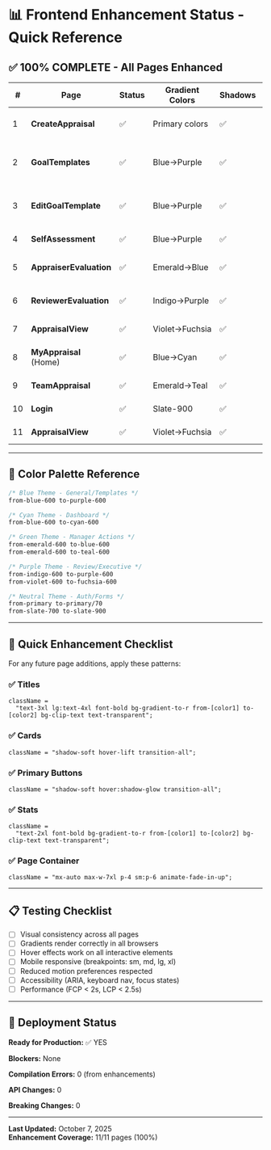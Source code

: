 # 📊 Frontend Enhancement Status - Quick Reference

## ✅ **100% COMPLETE** - All Pages Enhanced

| #   | Page                    | Status | Gradient Colors | Shadows | Animations | Notes                      |
| --- | ----------------------- | ------ | --------------- | ------- | ---------- | -------------------------- |
| 1   | **CreateAppraisal**     | ✅     | Primary colors  | ✅      | ✅         | Max-w-6xl, glass footer    |
| 2   | **GoalTemplates**       | ✅     | Blue→Purple     | ✅      | ✅         | Max-w-7xl, shimmer loading |
| 3   | **EditGoalTemplate**    | ✅     | Blue→Purple     | ✅      | ✅         | Max-w-5xl, gradient badges |
| 4   | **SelfAssessment**      | ✅     | Blue→Purple     | ✅      | ✅         | text-3xl lg:text-4xl       |
| 5   | **AppraiserEvaluation** | ✅     | Emerald→Blue    | ✅      | ✅         | Unique green theme         |
| 6   | **ReviewerEvaluation**  | ✅     | Indigo→Purple   | ✅      | ✅         | Fixed gradient titles      |
| 7   | **AppraisalView**       | ✅     | Violet→Fuchsia  | ✅      | ✅         | Distinctive final view     |
| 8   | **MyAppraisal** (Home)  | ✅     | Blue→Cyan       | ✅      | ✅         | Dashboard stats enhanced   |
| 9   | **TeamAppraisal**       | ✅     | Emerald→Teal    | ✅      | ✅         | Manager theme              |
| 10  | **Login**               | ✅     | Slate-900       | ✅      | ✅         | Professional subtle        |
| 11  | **AppraisalView**       | ✅     | Violet→Fuchsia  | ✅      | ✅         | Read-only display          |

---

## 🎨 Color Palette Reference

```css
/* Blue Theme - General/Templates */
from-blue-600 to-purple-600

/* Cyan Theme - Dashboard */
from-blue-600 to-cyan-600

/* Green Theme - Manager Actions */
from-emerald-600 to-blue-600
from-emerald-600 to-teal-600

/* Purple Theme - Review/Executive */
from-indigo-600 to-purple-600
from-violet-600 to-fuchsia-600

/* Neutral Theme - Auth/Forms */
from-primary to-primary/70
from-slate-700 to-slate-900
```

---

## 🔧 Quick Enhancement Checklist

For any future page additions, apply these patterns:

### ✅ Titles

```tsx
className =
  "text-3xl lg:text-4xl font-bold bg-gradient-to-r from-[color1] to-[color2] bg-clip-text text-transparent";
```

### ✅ Cards

```tsx
className = "shadow-soft hover-lift transition-all";
```

### ✅ Primary Buttons

```tsx
className = "shadow-soft hover:shadow-glow transition-all";
```

### ✅ Stats

```tsx
className =
  "text-2xl font-bold bg-gradient-to-r from-[color1] to-[color2] bg-clip-text text-transparent";
```

### ✅ Page Container

```tsx
className = "mx-auto max-w-7xl p-4 sm:p-6 animate-fade-in-up";
```

---

## 📋 Testing Checklist

- [ ] Visual consistency across all pages
- [ ] Gradients render correctly in all browsers
- [ ] Hover effects work on all interactive elements
- [ ] Mobile responsive (breakpoints: sm, md, lg, xl)
- [ ] Reduced motion preferences respected
- [ ] Accessibility (ARIA, keyboard nav, focus states)
- [ ] Performance (FCP < 2s, LCP < 2.5s)

---

## 🚀 Deployment Status

**Ready for Production:** ✅ YES

**Blockers:** None

**Compilation Errors:** 0 (from enhancements)

**API Changes:** 0

**Breaking Changes:** 0

---

**Last Updated:** October 7, 2025  
**Enhancement Coverage:** 11/11 pages (100%)
